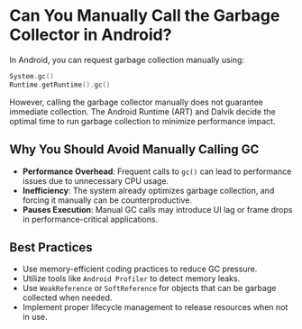 # Can You Manually Call the Garbage Collector in Android?

In Android, you can request garbage collection manually using:

```kotlin
System.gc()
Runtime.getRuntime().gc()
```

However, calling the garbage collector manually does not guarantee immediate collection. The Android Runtime (ART) and Dalvik decide the optimal time to run garbage collection to minimize performance impact.

## Why You Should Avoid Manually Calling GC
- **Performance Overhead**: Frequent calls to `gc()` can lead to performance issues due to unnecessary CPU usage.
- **Inefficiency**: The system already optimizes garbage collection, and forcing it manually can be counterproductive.
- **Pauses Execution**: Manual GC calls may introduce UI lag or frame drops in performance-critical applications.

## Best Practices
- Use memory-efficient coding practices to reduce GC pressure.
- Utilize tools like `Android Profiler` to detect memory leaks.
- Use `WeakReference` or `SoftReference` for objects that can be garbage collected when needed.
- Implement proper lifecycle management to release resources when not in use.
